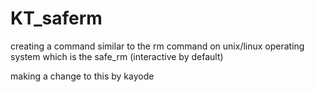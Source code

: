 # KT_saferm
creating a command similar to the rm command on unix/linux operating system which is the safe_rm (interactive by default)

making a change to this by kayode

